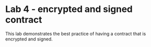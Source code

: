 # Lab 4 - encrypted and signed contract

This lab demonstrates the best practice of having a contract that is encrypted and signed.
